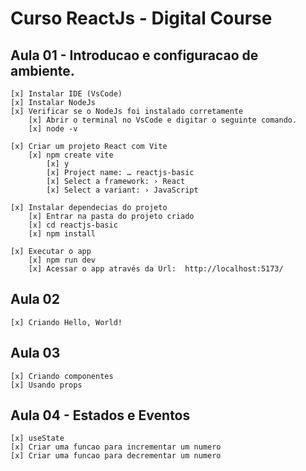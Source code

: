 # Curso ReactJs - Digital Course

## Aula 01 - Introducao e configuracao de ambiente.
    [x] Instalar IDE (VsCode)
    [x] Instalar NodeJs
    [x] Verificar se o NodeJs foi instalado corretamente
        [x] Abrir o terminal no VsCode e digitar o seguinte comando.
        [x] node -v

    [x] Criar um projeto React com Vite
        [x] npm create vite
            [x] y
            [x] Project name: … reactjs-basic
            [x] Select a framework: › React
            [x] Select a variant: › JavaScript

    [x] Instalar dependecias do projeto
        [x] Entrar na pasta do projeto criado
        [x] cd reactjs-basic
        [x] npm install

    [x] Executar o app
        [x] npm run dev
        [x] Acessar o app através da Url:  http://localhost:5173/

## Aula 02
    [x] Criando Hello, World!


## Aula 03
    [x] Criando componentes
    [x] Usando props

## Aula 04 - Estados e Eventos
    [x] useState
    [x] Criar uma funcao para incrementar um numero
    [x] Criar uma funcao para decrementar um numero